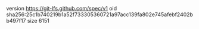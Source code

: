 version https://git-lfs.github.com/spec/v1
oid sha256:25c1b740219b1a52f733305360721a97acc139fa802e745afebf2402bb497f17
size 6151
